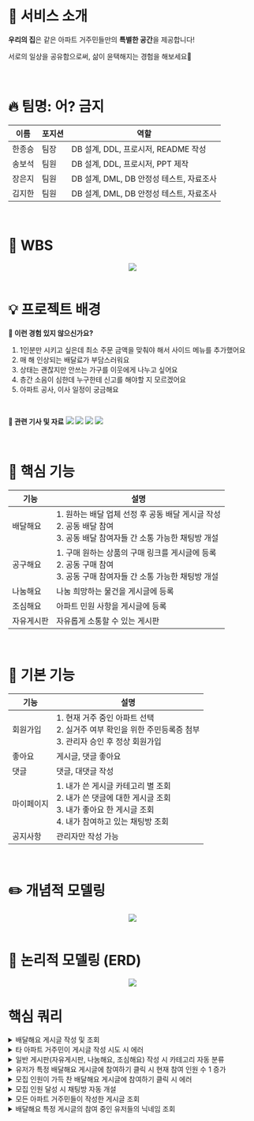 # 💒 서비스 소개

**우리의 집**은 같은 아파트 거주민들만의 **특별한 공간**을 제공합니다!

서로의 일상을 공유함으로써, 삶이 윤택해지는 경험을 해보세요🌟

<br>

# 🔥 팀명: 어? 금지

| 이름 | 포지션 | 역할 |
| --- | --- | --- |
| 한종승 | 팀장 | DB 설계, DDL, 프로시저, README 작성 |
| 송보석 | 팀원 | DB 설계, DDL, 프로시저, PPT 제작|
| 장은지 | 팀원 | DB 설계, DML, DB 안정성 테스트, 자료조사 |
| 김지한 | 팀원 | DB 설계, DML, DB 안정성 테스트, 자료조사 |

<br>

# 🔎 WBS
<center>
    <img src="./images/wbs.png" />
</center>

<br>

# 💡 프로젝트 배경

**📌 이런 경험 있지 않으신가요?**
1. 1인분만 시키고 싶은데 최소 주문 금액을 맞춰야 해서 사이드 메뉴를 추가했어요
2. 매 해 인상되는 배달료가 부담스러워요
3. 상태는 괜찮지만 안쓰는 가구를 이웃에게 나누고 싶어요
4. 층간 소음이 심한데 누구한테 신고를 해야할 지 모르겠어요
5. 아파트 공사, 이사 일정이 궁금해요

<br>

**📰 관련 기사 및 자료**
<img src="./images/기사_1.png" />
<img src="./images/기사_3.png" />
<img src="./images/캡쳐_1.png" />
<img src="./images/캡쳐_2.png" />

<br>

# 📌 핵심 기능
| 기능 | 설명 |
| --- | --- |
| 배달해요 | 1. 원하는 배달 업체 선정 후 공동 배달 게시글 작성 </br> 2. 공동 배달 참여 </br> 3. 공동 배달 참여자들 간 소통 가능한 채팅방 개설 |
| 공구해요 | 1. 구매 원하는 상품의 구매 링크를 게시글에 등록 </br> 2. 공동 구매 참여 </br> 3. 공동 구매 참여자들 간 소통 가능한 채팅방 개설 |
| 나눔해요 | 나눔 희망하는 물건을 게시글에 등록 |
| 조심해요 | 아파트 민원 사항을 게시글에 등록 |
| 자유게시판 | 자유롭게 소통할 수 있는 게시판 |

<br>

# 🌻 기본 기능
| 기능 | 설명 |
| --- | --- |
| 회원가입 | 1. 현재 거주 중인 아파트 선택 </br> 2. 실거주 여부 확인을 위한 주민등록증 첨부 </br> 3. 관리자 승인 후 정상 회원가입 |
| 좋아요 | 게시글, 댓글 좋아요 |
| 댓글 | 댓글, 대댓글 작성 |
| 마이페이지 | 1. 내가 쓴 게시글 카테고리 별 조회 </br> 2. 내가 쓴 댓글에 대한 게시글 조회 </br> 3. 내가 좋아요 한 게시글 조회 </br> 4. 내가 참여하고 있는 채팅방 조회 |
| 공지사항 | 관리자만 작성 가능|

<br>

# ✏️ 개념적 모델링
<center>
    <img src="./data_modeling/우리의집_개념적모델링.png" />
</center>

<br>

# 📅 논리적 모델링 (ERD)
<center>
    <img src="./data_modeling/우리의집_ERD.png" />
</center>

# 핵심 쿼리
<details>
    <summary>배달해요 게시글 작성 및 조회</summary>
    <img src="./queries_result/1.png" />
</details>
<details>
    <summary>타 아파트 거주민이 게시글 작성 시도 시 에러</summary>
    <img src="./queries_result/2.png" />
</details>
<details>
    <summary>일반 게시판(자유게시판, 나눔해요, 조심해요) 작성 시 카테고리 자동 분류</summary>
    <img src="./queries_result/3.png" />
</details>
<details>
    <summary>유저가 특정 배달해요 게시글에 참여하기 클릭 시 현재 참여 인원 수 1 증가</summary>
    <img src="./queries_result/4.png" />
</details>
<details>
    <summary>모집 인원이 가득 찬 배달해요 게시글에 참여하기 클릭 시 에러</summary>
    <img src="./queries_result/5.png" />
</details>
<details>
    <summary>모집 인원 달성 시 채팅방 자동 개설</summary>
    <img src="./queries_result/6.png" />
</details>
<details>
    <summary>모든 아파트 거주민들이 작성한 게시글 조회</summary>
    <img src="./queries_result/7.png" />
</details>
<details>
    <summary>배달해요 특정 게시글의 참여 중인 유저들의 닉네임 조회</summary>
    <img src="./queries_result/8.png" />
</details>
